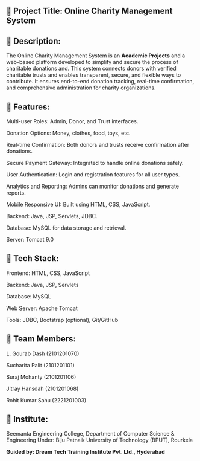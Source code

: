 **🧾 Project Title: Online Charity Management System**
--------------------------------------------------------

**🎯 Description:**
-------------------------
The Online Charity Management System is an **Academic Projects** and a web-based platform developed to simplify and secure the process of charitable donations and. This system connects donors with verified charitable trusts and enables transparent, secure, and flexible ways to contribute. It ensures end-to-end donation tracking, real-time confirmation, and comprehensive administration for charity organizations.

**🚀 Features:**
----------------------
Multi-user Roles: Admin, Donor, and Trust interfaces.

Donation Options: Money, clothes, food, toys, etc.

Real-time Confirmation: Both donors and trusts receive confirmation after donations.

Secure Payment Gateway: Integrated to handle online donations safely.

User Authentication: Login and registration features for all user types.

Analytics and Reporting: Admins can monitor donations and generate reports.

Mobile Responsive UI: Built using HTML, CSS, JavaScript.

Backend: Java, JSP, Servlets, JDBC.

Database: MySQL for data storage and retrieval.

Server: Tomcat 9.0

**🔧 Tech Stack:**
---------------------
Frontend: HTML, CSS, JavaScript

Backend: Java, JSP, Servlets

Database: MySQL

Web Server: Apache Tomcat

Tools: JDBC, Bootstrap (optional), Git/GitHub

**👥 Team Members:**
-----------------------
L. Gourab Dash (2101201070) 

Sucharita Palit (2101201101)

Suraj Mohanty (2101201106)

Jitray Hansdah (2101201068)

Rohit Kumar Sahu (2221201003)

**🏫 Institute:**
-------------------
Seemanta Engineering College, Department of Computer Science & Engineering
Under: Biju Patnaik University of Technology (BPUT), Rourkela

**Guided by: Dream Tech Training Institute Pvt. Ltd., Hyderabad**
